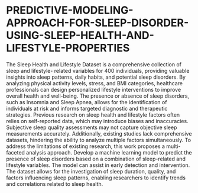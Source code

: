 # PREDICTIVE-MODELING-APPROACH-FOR-SLEEP-DISORDER-USING-SLEEP-HEALTH-AND-LIFESTYLE-PROPERTIES
The Sleep Health and Lifestyle Dataset is a comprehensive collection of sleep and lifestyle-
related variables for 400 individuals, providing valuable insights into sleep patterns, daily
habits, and potential sleep disorders. By analyzing physical activity levels, stress, and BMI
categories, healthcare professionals can design personalized lifestyle interventions to improve
overall health and well-being. The presence or absence of sleep disorders, such as Insomnia
and Sleep Apnea, allows for the identification of individuals at risk and informs targeted
diagnostic and therapeutic strategies. Previous research on sleep health and lifestyle factors
often relies on self-reported data, which may introduce biases and inaccuracies. Subjective
sleep quality assessments may not capture objective sleep measurements accurately.
Additionally, existing studies lack comprehensive datasets, hindering the ability to analyze
multiple factors simultaneously. To address the limitations of existing research, this work
proposes a multi-faceted analysis approach. Develop a machine learning model to predict the
presence of sleep disorders based on a combination of sleep-related and lifestyle variables. The
model can assist in early detection and intervention. The dataset allows for the investigation of
sleep duration, quality, and factors influencing sleep patterns, enabling researchers to identify
trends and correlations related to sleep health.
